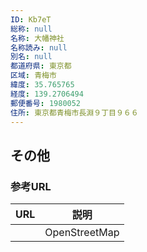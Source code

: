 ```yaml
---
ID: Kb7eT
総称: null
名称: 大幡神社
名称読み: null
別名: null
都道府県: 東京都
区域: 青梅市
緯度: 35.765765
経度: 139.2706494
郵便番号: 1980052
住所: 東京都青梅市長淵９丁目９６６
---
```


## その他

### 参考URL

| URL | 説明          |
| --- | ------------- |
|     | OpenStreetMap |

